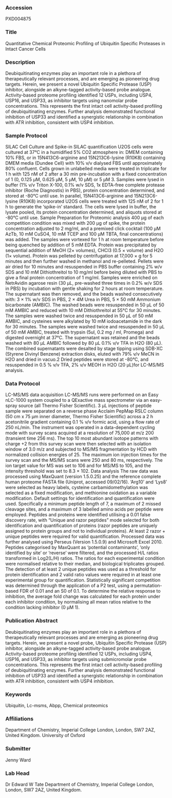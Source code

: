 ### Accession
PXD004875

### Title
Quantitative Chemical Proteomic Profiling of Ubiquitin Specific Proteases in Intact Cancer Cells

### Description
Deubiquitinating enzymes play an important role in a plethora of therapeutically relevant processes, and are emerging as pioneering drug targets. Herein, we present a novel Ubiquitin Specific Protease (USP) inhibitor, alongside an alkyne-tagged activity-based probe analogue. Activity-based proteome profiling identified 12 USPs, including USP4, USP16, and USP33, as inhibitor targets using nanomolar probe concentrations. This represents the first intact cell activity-based profiling of deubiquitinating enzymes. Further analysis demonstrated functional inhibition of USP33 and identified a synergistic relationship in combination with ATR inhibition, consistent with USP4 inhibition.

### Sample Protocol
SILAC Cell Culture and Spike-in SILAC quantification  U2OS cells were cultured at 37°C in a humidified 5% CO2 atmosphere in: DMEM containing 10% FBS, or in 15N413C6-arginine and 15N213C6-lysine (R10K8) containing DMEM media (Dundee Cell) with 10% v/v dialysed FBS until approximately 80% confluent. Cells grown in unlabelled media were treated in triplicate for 1 h with 125 nM of 2 after a 30 min pre-incubation with a fixed concentration of 1 (0, 0.125 µM, 0.625 µM, 5 µM, 10 µM) or 5 µM 3. Samples were lysed in buffer (1% v/v Triton X-100, 0.1% w/v SDS, 1x EDTA-free complete protease inhibitor (Roche Diagnostis) in PBS), protein concentration determined, and stored at -80°C until use. In parallel, 15N413C6-arginine and 15N213C6-lysine (R10K8) incorporated U2OS cells were treated with 125 nM of 2 for 1 h to generate the ‘spike-in’ standard. The cells were lysed in buffer, the lysate pooled, its protein concentration determined, and aliquots stored at -80°C until use.  Sample Preparation for Proteomic analysis  400 µg of each competition condition was mixed with 200 µg of spike, the protein concentration adjusted to 2 mg/ml, and a premixed click cocktail (100 µM AzTb, 10 mM CuSO4, 10 mM TCEP and 100 µM TBTA, final concentrations) was added. The samples were vortexed for 1 h at room temperature before being quenched by addition of 5 mM EDTA. Protein was precipitated by sequential addition of MeOH (2× volumes), CHCl3 (0.5 × volume) and H2O (1× volume). Protein was pelleted by centrifugation at 17,000 × g for 5 minutes and then further washed in methanol and re-pelleted. Pellets were air dried for 10 minutes and resuspended in PBS buffer containing 2% w/v SDS and 10 mM Dithiothreitol to 10 mg/ml before being diluted with PBS to give a final protein concentration of 1 mg/ml.  Samples were enriched on NetrAvidin agarose resin (30 µL, pre-washed three times in 0.2% w/v SDS in PBS) by incubation with gentle shaking for 2 hours at room temperature. The supernatant was then removed, and the beads washed consecutively with: 3 × 1% w/v SDS in PBS, 2 × 4M Urea in PBS, 5 × 50 mM Ammonium bicarbonate (AMBIC). The washed beads were resuspended in 50 µL of 50 mM AMBIC and reduced with 10 mM Dithiothreitol at 55°C for 30 minutes. The samples were washed twice and resuspended in 50 µL of 50 mM AMBIC, and cysteines were alkylated by 10 mM iodoacetamide in the dark for 30 minutes. The samples were washed twice and resuspended in 50 µL of 50 mM AMBIC, treated with trypsin (5ul, 0.2 mg / ml, Promega) and digested overnight at 37°C. The supernatant was retained and the beads washed with 80 µL AMBIC followed by 80 µL 0.1% v/v TFA in H2O (80 µL). The combined supernatants were desalted by stage tipping using SDB-XC (Styrene Divinyl Benzene) extraction disks, eluted with 79% v/v MeCN in H2O and dried in vacuo.2 Dried peptides were stored at -80°C, and resuspended in 0.5 % v/v TFA, 2% v/v MEOH in H2O (20 µL)for LC-MS/MS analysis.

### Data Protocol
LC-MS/MS data acquisition  LC-MS/MS runs were performed on an Easy nLC-1000 system coupled to a QExactive mass spectrometer via an easy-spray source (all Thermo Fisher Scientific). 3 µL injections of peptide sample were separated on a reverse phase Acclaim PepMap RSLC column (50 cm x 75 μm inner diameter, Thermo Fisher Scientific) across a 2 h acetonitrile gradient containing 0.1 % v/v formic acid, using a flow rate of 250 nL/min. The instrument was operated in a data-dependent cycling mode with survey scans acquired at a resolution of 75,000 at m/z 200 (transient time 256 ms). The top 10 most abundant isotope patterns with charge +2 from this survey scan were then selected with an isolation window of 3.0 m/z and subjected to MS/MS fragmentation by HCD with normalized collision energies of 25. The maximum ion injection times for the survey scan and the MS/MS scans were 250 and 80 ms, respectively. The ion target value for MS was set to 106 and for MS/MS to 105, and the intensity threshold was set to 8.3 × 102. Data analysis The raw data was processed using MaxQuant (version 1.5.0.25) and the reference complete human proteome FASTA file (Uniprot, accessed 09/02/16). ‘Arg10’ and ‘Lys8’ were selected as heavy labels, cysteine carbamidomethylation was selected as a fixed modification, and methionine oxidation as a variable modification. Default settings for identification and quantification were used. Specifically a minimum peptide length of 7, a maximum of 2 missed cleavage sites, and a maximum of 3 labelled amino acids per peptide were employed. Peptides and proteins were identified utilising a 0.01 false discovery rate, with “Unique and razor peptides” mode selected for both identification and quantification of proteins (razor peptides are uniquely assigned to protein groups and not to individual proteins). At least 2 razor + unique peptides were required for valid quantification. Processed data was further analysed using Perseus (Version 1.5.0.9) and Microsoft Excel 2010. Peptides categorised by MaxQuant as ‘potential contaminants’, ‘only identified by site’ or ‘reverse’ were filtered, and the processed H/L ratios transformed in Log2(L/H) ratios. The ratios for each experimental condition were normalised relative to their median, and biological triplicates grouped. The detection of at least 2 unique peptides was used as a threshold for protein identification and 2 valid ratio values were required in at least one experimental group for quantification. Statistically significant competition was determined through the application of a P2 test, using a permutation-based FDR of 0.01 and an S0 of 0.1. To determine the relative response to inhibition, the average fold change was calculated for each protein under each inhibitor condition, by normalising all mean ratios relative to the condition lacking inhibitor (0 µM 1).

### Publication Abstract
Deubiquitinating enzymes play an important role in a plethora of therapeutically relevant processes and are emerging as pioneering drug targets. Herein, we present a novel probe, Ubiquitin Specific Protease (USP) inhibitor, alongside an alkyne-tagged activity-based probe analogue. Activity-based proteome profiling identified 12 USPs, including USP4, USP16, and USP33, as inhibitor targets using submicromolar probe concentrations. This represents the first intact cell activity-based profiling of deubiquitinating enzymes. Further analysis demonstrated functional inhibition of USP33 and identified a synergistic relationship in combination with ATR inhibition, consistent with USP4 inhibition.

### Keywords
Ubiquitin, Lc-msms, Abpp, Chemical proteomics

### Affiliations
Department of Chemistry, Imperial College London, London, SW7 2AZ, United Kingdom.
University of Oxford

### Submitter
Jenny Ward

### Lab Head
Dr Edward W Tate
Department of Chemistry, Imperial College London, London, SW7 2AZ, United Kingdom.


